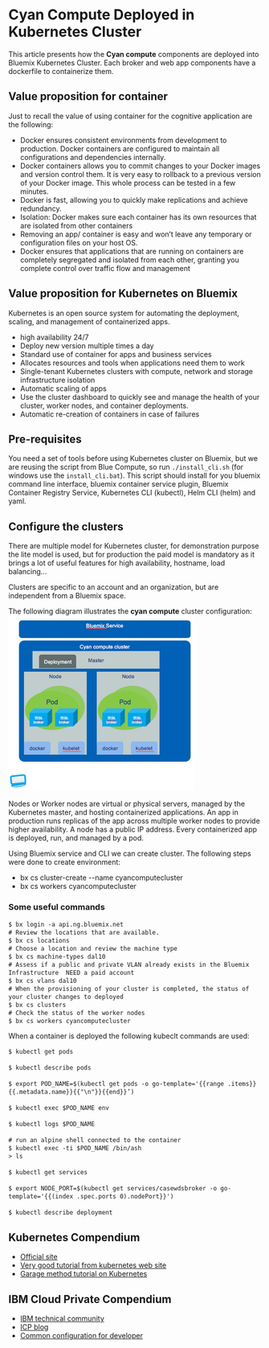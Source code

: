 # Cyan Compute Deployed in Kubernetes Cluster
This article presents how the **Cyan compute** components are deployed into Bluemix Kubernetes Cluster. Each broker and web app components have a dockerfile to containerize them.

## Value proposition for container
Just to recall the value of using container for the cognitive application are the following:
* Docker ensures consistent environments from development to production. Docker containers are configured to maintain all configurations and dependencies internally.
* Docker containers allows you to commit changes to your Docker images and version control them. It is very easy to rollback to a previous version of your Docker image. This whole process can be tested in a few minutes.
* Docker is fast, allowing you to quickly make replications and achieve redundancy.
* Isolation: Docker makes sure each container has its own resources that are isolated from other containers
* Removing an app/ container is easy and won’t leave any temporary or configuration files on your host OS.
* Docker ensures that applications that are running on containers are completely segregated and isolated from each other, granting you complete control over traffic flow and management

## Value proposition for Kubernetes on Bluemix
Kubernetes is an open source system for automating the deployment, scaling, and management of containerized apps.
* high availability 24/7
* Deploy new version multiple times a day
* Standard use of container for apps and business services
* Allocates  resources and tools when applications need them to work
* Single-tenant Kubernetes clusters with compute, network and storage infrastructure isolation
* Automatic scaling of apps
* Use the cluster dashboard to quickly see and manage the health of your cluster, worker nodes, and container deployments.
* Automatic re-creation of containers in case of failures

## Pre-requisites
You need a set of tools before using Kubernetes cluster on Bluemix, but we are reusing the script from Blue Compute, so run `./install_cli.sh` (for windows use the `install_cli.bat`). This script should install for you bluemix command line interface, bluemix container service plugin, Bluemix Container Registry Service, Kubernetes CLI (kubectl), Helm CLI (helm) and yaml.


## Configure the clusters
There are multiple model for Kubernetes cluster, for demonstration purpose the lite model is used, but for production the paid model is mandatory as it brings a lot of useful features for high availability, hostname, load balancing...

Clusters are specific to an account and an organization, but are independent from a Bluemix space.

The following diagram illustrates the **cyan compute** cluster configuration:  
![](cyan-kube.png)  

Nodes or Worker nodes are virtual or physical servers, managed by the Kubernetes master, and hosting containerized applications. An app in production runs replicas of the app across multiple worker nodes to provide higher availability. A node has a public IP address.
Every containerized app is deployed, run, and managed by a pod.

Using Bluemix service and CLI we can create cluster. The following steps were done to create environment:
* bx cs cluster-create --name cyancomputecluster
* bx cs workers cyancomputecluster



### Some useful commands

```
$ bx login -a api.ng.bluemix.net
# Review the locations that are available.
$ bx cs locations
# Choose a location and review the machine type
$ bx cs machine-types dal10
# Assess if a public and private VLAN already exists in the Bluemix Infrastructure  NEED a paid account
$ bx cs vlans dal10
# When the provisioning of your cluster is completed, the status of your cluster changes to deployed
$ bx cs clusters
# Check the status of the worker nodes
$ bx cs workers cyancomputecluster
```

When a container is deployed the following kubeclt commands are used:
```
$ kubectl get pods

$ kubectl describe pods

$ export POD_NAME=$(kubectl get pods -o go-template='{{range .items}}{{.metadata.name}}{{"\n"}}{{end}}’)

$ kubectl exec $POD_NAME env

$ kubectl logs $POD_NAME

# run an alpine shell connected to the container
$ kubectl exec -ti $POD_NAME /bin/ash
> ls

$ kubectl get services

$ export NODE_PORT=$(kubectl get services/casewdsbroker -o go-template='{{(index .spec.ports 0).nodePort}}')

$ kubectl describe deployment
```


## Kubernetes Compendium
* [Official site](https://kubernetes.io)
* [Very good tutorial from kubernetes web site](https://kubernetes.io/docs/tutorials/kubernetes-basics/scale-intro/)
* [Garage method tutorial on Kubernetes](https://cloudcontent.mybluemix.net/devops/method/tutorials/kubernetes)

## IBM Cloud Private Compendium
* [IBM technical community](https://www.ibm.com/developerworks/community/wikis/home?lang=en#!/wiki/W1559b1be149d_43b0_881e_9783f38faaff)
* [ICP blog](https://www.ibm.com/developerworks/community/blogs/fe25b4ef-ea6a-4d86-a629-6f87ccf4649e?lang=en)
* [Common configuration for developer](https://github.com/ibm-cloud-architecture/refarch-integration/blob/master/docs/icp/icp-deploy.md#common-installation-tasks)

